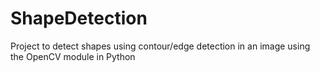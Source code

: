# ShapeDetection

Project to detect shapes using contour/edge detection in an image using the OpenCV module in Python
